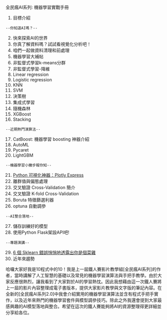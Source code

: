 全民瘋AI系列: 機器學習實戰手冊

1. 目標介紹
```
--你知道AI嗎？--
```
2. 快來探索AI的世界
3. 你真了解資料嗎？試試看視覺化分析吧！
4. 咱們一起做資料清理和前處理
5. 機器學習大補帖
6. 非監督式學習k-means分群
7. 非監督式學習-降維
8. Linear regression
9. Logistic regression
10. KNN
11. SVM
12. 決策樹
13. 集成式學習
14. 隨機森林
15. XGBoost
16. Stacking
```
--近期熱門演算法--
```
17. CatBoost: 機器學習 boosting 神器介紹
18. AutoML
19. Pycaret
20. LightGBM
```
--機器學習小撇步報你知--
```
21. [Python 可視化神器：Plotly Express](https://pub.towardsai.net/matplotlib-is-dead-long-life-to-plotly-express-e1671dce0d18)
22. 離群值與偏態處理
23. 交叉驗證 Cross-Validation 簡介
24. 交叉驗證 K-fold Cross-Validation
25. Boruta 特徵篩選利器
26. optuna 自動調參
```
--AI整合落地--
```
27. 儲存訓練好的模型
28. 使用Python Flask架設API吧!
```
--專題演講--
```
29. [6 個 Sklearn 錯誤悄悄地透露出你是個菜雞](https://elitedatascience.com/beginner-mistakes)
30. 近年來趨勢



哈囉大家好我是10程式中的10！我是上一屆鐵人賽影片教學組[全民瘋AI系列]的作者，當時講解了人工智慧的基礎以及常見的機器學習演算法與手把手教學。由於大家反應很熱烈，讓我看到了大家對於AI的學習熱忱。因此我想藉由這一次鐵人賽將上一屆的影片內容整理成電子書版本，提供大家影片教學與文字版的筆記內容。在全新的[全民瘋AI系列2.0]中我會介紹實用的機器學習演算法並含有程式手把手實作，以及近年來熱門的機器學習套件與模型調參技巧。除此之外我還會提到大家最感興趣的AI模型落地與整合。希望在這次的鐵人賽能夠將AI的資源整理得更詳細並分享給各位。
